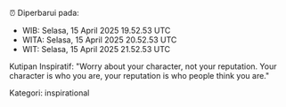 ⏰ Diperbarui pada:
- WIB: Selasa, 15 April 2025 19.52.53 UTC
- WITA: Selasa, 15 April 2025 20.52.53 UTC
- WIT: Selasa, 15 April 2025 21.52.53 UTC

Kutipan Inspiratif:
"Worry about your character, not your reputation. Your character is who you are, your reputation is who people think you are."


Kategori: inspirational

